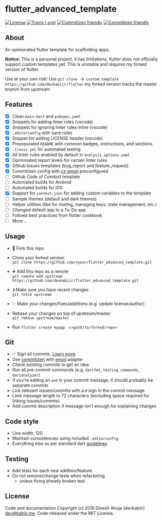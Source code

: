 # flutter_advanced_template

[![License](https://img.shields.io/github/license/devkabiir/flutter_advanced_template.svg)](https://github.com/devkabiir/flutter_advanced_template/blob/master/LICENSE)
[![Travis (.org)](https://img.shields.io/travis/com/devkabiir/flutter_advanced_template.svg)](https://travis-ci.com/devkabiir/flutter_advanced_template)
[![Commitizen friendly](https://img.shields.io/badge/commitizen-friendly-brightgreen.svg)](http://commitizen.github.io/cz-cli/)
[![Commitizen friendly](https://img.shields.io/badge/commitizen--style-emoji-brightgreen.svg)](https://github.com/ngryman/cz-emoji)

## About

An opinionated flutter template for scaffolding apps.

**Notice:** This is a personal project, it has limitations, flutter does not officially support custom templates yet. This is unstable and requires my forked version of flutter.

Use at your own risk!
Use `git clone -b custom_template https://github.com/devkabiir/flutter` my forked version tracks
the master branch from upstream

## Features

- [x] Clean `main.dart` and `pubspec.yaml`
- [x] Snippets for adding linter rules (vscode)
- [x] Snippets for ignoring linter rules inline (vscode)
- [x] `.editorconfig` with sane rules
- [x] Snippet for adding LICENSE header (vscode)
- [x] Prepopulated `README` with common badges, instructions, and sections.
- [x] `.travis.yml` for automated testing
- [x] All linter rules enabled by default in `analysis_options.yaml`
- [x] Opinionated report levels for certain linter rules
- [x] Github Issues templates (bug_report and feature_request)
- [x] Commitizen config with [cz-emoji](https://github.com/ngryman/cz-emoji) preconfigured
- [ ] Github Code of Conduct template
- [ ] Automated builds for Android
- [ ] Automated builds for iOS
- [x] Support for `context.json` for adding custom variables to the template
- [ ] Sample themes (default and dark themes)
- [ ] Helper utilities (like for routing, managing keys, state management, etc.)
- [ ] Changed default app to a To-Do app
- [ ] Follows best practices from flutter cookbook
- [ ] More...

## Usage

- :fork_and_knife: Fork this repo
- Clone your forked version  
  `git clone https://github.com/<you>/flutter_advanced_template.git`

- :heavy_plus_sign: Add this repo as a remote  
  `git remote add upstream https://github.com/devkabiir/flutter_advanced_template.git`

- :arrow_double_up: Make sure you have recent changes  
  `git fetch upstream`

- :sparkles: Make your changes/fixes/additions (e.g. update license/author)  
- Rebase your changes on top of upstream/master  
  `git rebase upstream/master`

- Run `flutter create myapp -c<path/to/forked/repo>`

## Git

- :white_check_mark: Sign all commits. [Learn more](https://help.github.com/articles/signing-commits/)
- Use [commitizen](http://commitizen.github.io/cz-cli/) with [emoji](https://github.com/ngryman/cz-emoji) adapter
- Check existing commits to get an idea
- Run all pre-commit commands (e.g. `dartfmt`, `testing commands`, `dartanalyzer`)
- If you're adding an `and` in your commit message, it should probably be separate commits
- Link relevant issues/commits with a `#` sign in the commit message
- Limit message length to 72 characters (excluding space required for linking issues/commits)
- Add commit description if message isn't enough for explaining changes

## Code style

- Line width: 120
- Maintain consistencies using included `.editorconfig`
- Everything else as per standard dart [guidelines](https://www.dartlang.org/guides/language/effective-dart/style)

## Testing

- Add tests for each new addition/feature
- Do not remove/change tests when refactoring
  - unless fixing already broken test.

## License

Code and documentation Copyright (c) 2018 Dinesh Ahuja (devkabiir) <dev@kabiir.me>. Code released under the MIT License.
